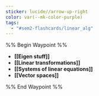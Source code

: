 ```yaml
---
sticker: lucide//arrow-up-right
color: var(--mk-color-purple)
tags:
  - "#sem2-flashcards/linear_alg"
---
```

%% Begin Waypoint %%
- **[[Eigen stuff]]**
- **[[Linear transformations]]**
- **[[Systems of linear equations]]**
- **[[Vector spaces]]**

%% End Waypoint %%
